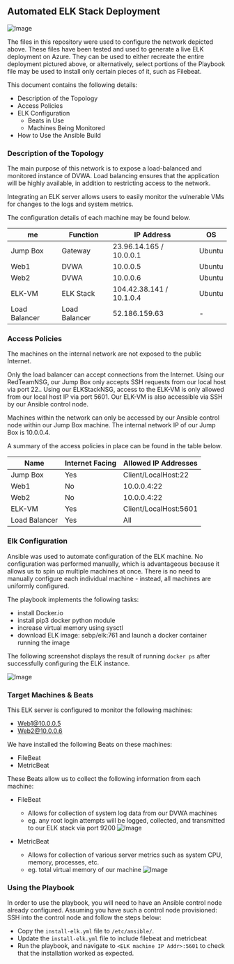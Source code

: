 ## Automated ELK Stack Deployment


![Image](https://github.com/rin-0x91/elk-deployment/blob/master/Images/elk-deployment-network-diagram.png)

The files in this repository were used to configure the network depicted above.
These files have been tested and used to generate a live ELK deployment on Azure.
They can be used to either recreate the entire deployment pictured above, or alternatively, select portions of the Playbook file may be used to install only certain pieces of it, such as Filebeat. 

This document contains the following details:
- Description of the Topology
- Access Policies
- ELK Configuration
  - Beats in Use
  - Machines Being Monitored
- How to Use the Ansible Build


### Description of the Topology

The main purpose of this network is to expose a load-balanced and monitored instance of DVWA.
Load balancing ensures that the application will be highly available, in addition to restricting access to the network.

Integrating an ELK server allows users to easily monitor the vulnerable VMs for changes to the logs and system metrics.

The configuration details of each machine may be found below.

|me             | Function      | IP Address               | OS     |
|---------------|---------------|--------------------------|--------|
| Jump Box      | Gateway       | 23.96.14.165 / 10.0.0.1  | Ubuntu |
| Web1          | DVWA          | 10.0.0.5                 | Ubuntu |
| Web2          | DVWA          | 10.0.0.6                 | Ubuntu |
| ELK-VM        | ELK Stack     | 104.42.38.141 / 10.1.0.4 | Ubuntu |
| Load Balancer | Load Balancer | 52.186.159.63            | -      |      

### Access Policies

The machines on the internal network are not exposed to the public Internet. 

Only the load balancer can accept connections from the Internet.
Using our RedTeamNSG, our Jump Box only accepts SSH requests from our local host via port 22..
Using our ELKStackNSG, access to the ELK-VM is only allowed from our local host IP via port 5601.
Our ELK-VM is also accessible via SSH by our Ansible control node.

Machines within the network can only be accessed by our Ansible control node within our Jump Box machine.
The internal network IP of our Jump Box is 10.0.0.4. 

A summary of the access policies in place can be found in the table below.

| Name          | Internet Facing | Allowed IP Addresses     |
|---------------|-----------------|--------------------------|
| Jump Box      | Yes             | Client/LocalHost:22      |
| Web1          | No              | 10.0.0.4:22              |
| Web2          | No              | 10.0.0.4:22              |
| ELK-VM        | Yes             | Client/LocalHost:5601    |
| Load Balancer | Yes             | All                      |

### Elk Configuration

Ansible was used to automate configuration of the ELK machine. No configuration was performed manually, which is advantageous because it allows us to
spin up multiple machines at once.
There is no need to manually configure each individual machine - instead, all machines are uniformly configured.

The playbook implements the following tasks:
- install Docker.io
- install pip3 docker python module
- increase virtual memory using sysctl
- download ELK image: sebp/elk:761 and launch a docker container running the image

The following screenshot displays the result of running `docker ps` after successfully configuring the ELK instance.

![Image](https://github.com/rin-0x91/elk-deployment/blob/master/Images/dockerps.png)

### Target Machines & Beats
This ELK server is configured to monitor the following machines:
- Web1@10.0.0.5
- Web2@10.0.0.6

We have installed the following Beats on these machines:
- FileBeat
- MetricBeat

These Beats allow us to collect the following information from each machine:
- FileBeat
	- Allows for collection of system log data from our DVWA machines
	- eg. any root login attempts will be logged, collected, and transmitted to our ELK stack via port 9200
![Image](https://github.com/rin-0x91/elk-deployment/blob/master/Images/filebeat_kibana.png)

- MetricBeat
	- Allows for collection of various server metrics such as system CPU, memory, processes, etc.
	- eg. total virtual memory of our machine
![Image](https://github.com/rin-0x91/elk-deployment/blob/master/Images/metricbeat_kibana.png)

### Using the Playbook

In order to use the playbook, you will need to have an Ansible control node already configured. Assuming you have such a control node provisioned: 
SSH into the control node and follow the steps below:
- Copy the `install-elk.yml` file to `/etc/ansible/`.
- Update the `install-elk.yml` file to include filebeat and metricbeat
- Run the playbook, and navigate to `<ELK machine IP Addr>:5601` to check that the installation worked as expected.
